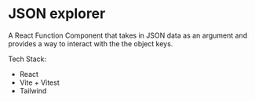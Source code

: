 # JSON explorer

A React Function Component that takes in JSON data as an argument and provides a way to interact with the the object keys.

Tech Stack:

- React
- Vite + Vitest
- Tailwind
